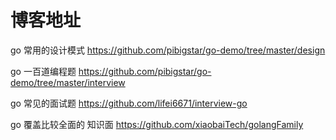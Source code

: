 # 博客地址

go 常用的设计模式 https://github.com/pibigstar/go-demo/tree/master/design  

go 一百道编程题 https://github.com/pibigstar/go-demo/tree/master/interview

go 常见的面试题 https://github.com/lifei6671/interview-go

go 覆盖比较全面的 知识面 https://github.com/xiaobaiTech/golangFamily